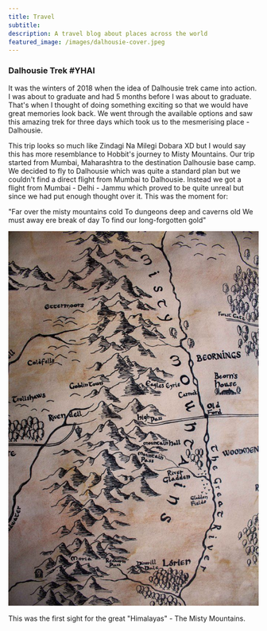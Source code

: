 ```yaml
---
title: Travel
subtitle: 
description: A travel blog about places across the world
featured_image: /images/dalhousie-cover.jpeg
---
```


### Dalhousie Trek #YHAI

It was the winters of 2018 when the idea of Dalhousie trek came into action. I was about to graduate and had 5 months before I was about to graduate. That's when I thought of doing something exciting so that we would have great memories look back. We went through the available options and saw this amazing trek for three days which took us to the mesmerising place - Dalhousie.

This trip looks so much like Zindagi Na Milegi Dobara XD but I would say this has more resemblance to Hobbit's journey to Misty Mountains. Our trip started from Mumbai, Maharashtra to the destination Dalhousie base camp. We decided to fly to Dalhousie which was quite a standard plan but we couldn't find a direct flight from Mumbai to Dalhousie. Instead we got a flight from Mumbai - Delhi - Jammu which proved to be quite unreal but since we had put enough thought over it. This was the moment for:

"Far over the misty mountains cold
To dungeons deep and caverns old
We must away ere break of day
To find our long-forgotten gold"

![](/images/misty-mountains.jpg)

This was the first sight for the great "Himalayas" - The Misty Mountains.